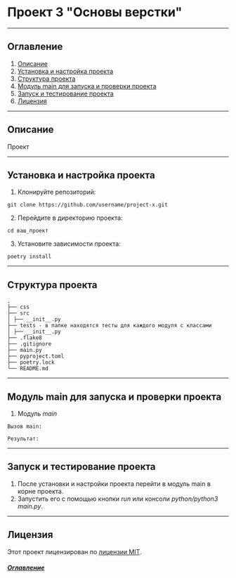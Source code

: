 # Проект 3 "Основы верстки"

---

## Оглавление
<a id="content"></a>
1. [Описание](#description)
2. [Установка и настройка проекта](#instruction)
3. [Структура проекта](#structure)
4. [Модуль main для запуска и проверки проекта](#funcmain)
5. [Запуск и тестирование проекта](#launch)
6. [Лицензия](#license)

---

## Описание<a id="description"></a>
Проект 

---

## Установка и настройка проекта<a id="instruction"></a>

1. Клонируйте репозиторий:
```
git clone https://github.com/username/project-x.git
```
2. Перейдите в директорию проекта:
```
cd ваш_проект
```
3. Установите зависимости проекта:
```
poetry install
```

---

## Структура проекта<a id="structure"></a>
```
.
├── css
├── src
│ ├── __init__.py
├── tests - в папке находятся тесты для каждого модуля с классами
│ ├── __init__.py
├── .flake8
├── .gitignore
├── main.py
├── pyproject.toml
├── poetry.lock
└── README.md
```

---

## Модуль main для запуска и проверки проекта<a id="funcmain"></a>
1. Модуль *main* 

```
Вызов main:

Результат:
```

---

## Запуск и тестирование проекта<a id="launch"></a>
1. После установки и настройки проекта перейти в модуль main в корне проекта.
2. Запустить его с помощью кнопки *run* или консоли *python/python3 main.py*.

---

## Лицензия<a id="license"></a>

Этот проект лицензирован по [лицензии MIT](LICENSE).

##### [Оглавление](#content)